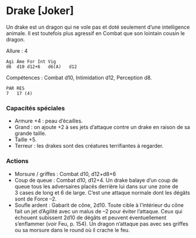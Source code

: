 # Drake [Joker]
Un drake est un dragon qui ne vole pas et doté seulement d’une intelligence animale. Il est toutefois plus agressif en Combat que son lointain cousin le dragon.

Allure : 4

	Agi Âme	For	Int	Vig
	d6  d10	d12+6	d6(A)	d12

Compétences : Combat d10, Intimidation d12, Perception d8.

	PAR RES
	7	17 (4)

### Capacités spéciales
- Armure +4 : peau d’écailles.
- Grand : on ajoute +2 à ses jets d’attaque contre un drake en raison de sa grande taille.
- Taille +5.
- Terreur : les drakes sont des créatures terrifiantes à regarder.

### Actions
- Morsure / griffes : Combat d10,	d12+d8+6
- Coup de queue : Combat d10, d12+4. Un drake balaye d’un coup de queue tous les adversaires placés derrière lui dans sur une zone de 3 cases de long et 6 de large. C’est une attaque normale dont les dégâts sont de Force –2.
- Soufle ardent : Gabarit de cône, 2d10. Toute cible à l’intérieur du cône fait un jet d’Agilité avec un malus de –2 pour éviter l’attaque. Ceux qui échouent subissent 2d10 de dégâts et peuvent éventuellement s’enflammer (voir Feu, p. 154). Un dragon n’attaque pas avec ses griffes ou sa morsure dans le round où il crache le feu.
